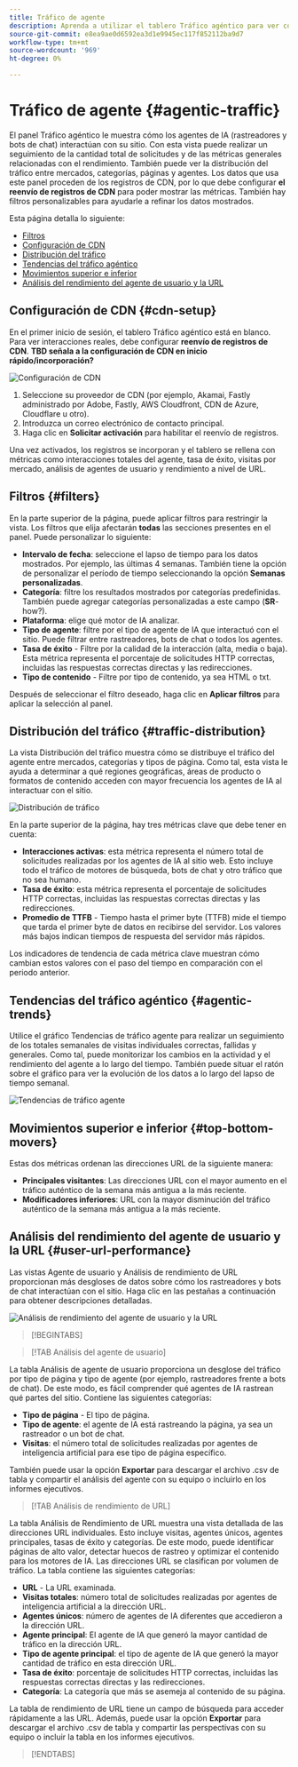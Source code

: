 ```yaml
---
title: Tráfico de agente
description: Aprenda a utilizar el tablero Tráfico agéntico para ver cómo los agentes de IA interactúan con el sitio.
source-git-commit: e8ea9ae0d6592ea3d1e9945ec117f852112ba9d7
workflow-type: tm+mt
source-wordcount: '969'
ht-degree: 0%

---
```



# Tráfico de agente {#agentic-traffic}

El panel Tráfico agéntico le muestra cómo los agentes de IA (rastreadores y bots de chat) interactúan con su sitio. Con esta vista puede realizar un seguimiento de la cantidad total de solicitudes y de las métricas generales relacionadas con el rendimiento. También puede ver la distribución del tráfico entre mercados, categorías, páginas y agentes. Los datos que usa este panel proceden de los registros de CDN, por lo que debe configurar **el reenvío de registros de CDN** para poder mostrar las métricas. También hay filtros personalizables para ayudarle a refinar los datos mostrados.

Esta página detalla lo siguiente:

* [Filtros](#filters)
* [Configuración de CDN](#cdn-setup)
* [Distribución del tráfico](#traffic-distribution)
* [Tendencias del tráfico agéntico](#agentic-trends)
* [Movimientos superior e inferior](#top-bottom-movers)
* [Análisis del rendimiento del agente de usuario y la URL](#user-url-performance)

## Configuración de CDN {#cdn-setup}

En el primer inicio de sesión, el tablero Tráfico agéntico está en blanco. Para ver interacciones reales, debe configurar **reenvío de registros de CDN**. **TBD señala a la configuración de CDN en inicio rápido/incorporación?**

![Configuración de CDN](/help/dashboards/assets/ag-log-forward.png)

1. Seleccione su proveedor de CDN (por ejemplo, Akamai, Fastly administrado por Adobe, Fastly, AWS Cloudfront, CDN de Azure, Cloudflare u otro).
2. Introduzca un correo electrónico de contacto principal.
3. Haga clic en **Solicitar activación** para habilitar el reenvío de registros.

Una vez activados, los registros se incorporan y el tablero se rellena con métricas como interacciones totales del agente, tasa de éxito, visitas por mercado, análisis de agentes de usuario y rendimiento a nivel de URL.

## Filtros {#filters}

En la parte superior de la página, puede aplicar filtros para restringir la vista. Los filtros que elija afectarán **todas** las secciones presentes en el panel. Puede personalizar lo siguiente:

* **Intervalo de fecha**: seleccione el lapso de tiempo para los datos mostrados. Por ejemplo, las últimas 4 semanas. También tiene la opción de personalizar el período de tiempo seleccionando la opción **Semanas personalizadas**.
* **Categoría**: filtre los resultados mostrados por categorías predefinidas. También puede agregar categorías personalizadas a este campo (**SR**-how?).
* **Plataforma**: elige qué motor de IA analizar.
* **Tipo de agente**: filtre por el tipo de agente de IA que interactuó con el sitio. Puede filtrar entre rastreadores, bots de chat o todos los agentes.
* **Tasa de éxito** - Filtre por la calidad de la interacción (alta, media o baja). Esta métrica representa el porcentaje de solicitudes HTTP correctas, incluidas las respuestas correctas directas y las redirecciones.
* **Tipo de contenido** - Filtre por tipo de contenido, ya sea HTML o txt.

Después de seleccionar el filtro deseado, haga clic en **Aplicar filtros** para aplicar la selección al panel.

## Distribución del tráfico {#traffic-distribution}

La vista Distribución del tráfico muestra cómo se distribuye el tráfico del agente entre mercados, categorías y tipos de página. Como tal, esta vista le ayuda a determinar a qué regiones geográficas, áreas de producto o formatos de contenido acceden con mayor frecuencia los agentes de IA al interactuar con el sitio.

![Distribución de tráfico](/help/dashboards/assets/ag-main.png)

En la parte superior de la página, hay tres métricas clave que debe tener en cuenta:

* **Interacciones activas**: esta métrica representa el número total de solicitudes realizadas por los agentes de IA al sitio web. Esto incluye todo el tráfico de motores de búsqueda, bots de chat y otro tráfico que no sea humano.
* **Tasa de éxito**: esta métrica representa el porcentaje de solicitudes HTTP correctas, incluidas las respuestas correctas directas y las redirecciones.
* **Promedio de TTFB** - Tiempo hasta el primer byte (TTFB) mide el tiempo que tarda el primer byte de datos en recibirse del servidor. Los valores más bajos indican tiempos de respuesta del servidor más rápidos.

Los indicadores de tendencia de cada métrica clave muestran cómo cambian estos valores con el paso del tiempo en comparación con el periodo anterior.

## Tendencias del tráfico agéntico {#agentic-trends}

Utilice el gráfico Tendencias de tráfico agente para realizar un seguimiento de los totales semanales de visitas individuales correctas, fallidas y generales. Como tal, puede monitorizar los cambios en la actividad y el rendimiento del agente a lo largo del tiempo. También puede situar el ratón sobre el gráfico para ver la evolución de los datos a lo largo del lapso de tiempo semanal.

![Tendencias de tráfico agente](/help/dashboards/assets/ag-trends.png)

## Movimientos superior e inferior {#top-bottom-movers}

Estas dos métricas ordenan las direcciones URL de la siguiente manera:

* **Principales visitantes**: Las direcciones URL con el mayor aumento en el tráfico auténtico de la semana más antigua a la más reciente.
* **Modificadores inferiores**: URL con la mayor disminución del tráfico auténtico de la semana más antigua a la más reciente.

## Análisis del rendimiento del agente de usuario y la URL {#user-url-performance}

Las vistas Agente de usuario y Análisis de rendimiento de URL proporcionan más desgloses de datos sobre cómo los rastreadores y bots de chat interactúan con el sitio. Haga clic en las pestañas a continuación para obtener descripciones detalladas.

![Análisis de rendimiento del agente de usuario y la URL](/help/dashboards/assets/user-agent.png)

>[!BEGINTABS]

>[!TAB Análisis del agente de usuario]

La tabla Análisis de agente de usuario proporciona un desglose del tráfico por tipo de página y tipo de agente (por ejemplo, rastreadores frente a bots de chat). De este modo, es fácil comprender qué agentes de IA rastrean qué partes del sitio. Contiene las siguientes categorías:

* **Tipo de página** - El tipo de página.
* **Tipo de agente**: el agente de IA está rastreando la página, ya sea un rastreador o un bot de chat.
* **Visitas**: el número total de solicitudes realizadas por agentes de inteligencia artificial para ese tipo de página específico.

También puede usar la opción **Exportar** para descargar el archivo .csv de tabla y compartir el análisis del agente con su equipo o incluirlo en los informes ejecutivos.

>[!TAB Análisis de rendimiento de URL]

La tabla Análisis de Rendimiento de URL muestra una vista detallada de las direcciones URL individuales. Esto incluye visitas, agentes únicos, agentes principales, tasas de éxito y categorías. De este modo, puede identificar páginas de alto valor, detectar huecos de rastreo y optimizar el contenido para los motores de IA. Las direcciones URL se clasifican por volumen de tráfico. La tabla contiene las siguientes categorías:

* **URL** - La URL examinada.
* **Visitas totales**: número total de solicitudes realizadas por agentes de inteligencia artificial a la dirección URL.
* **Agentes únicos**: número de agentes de IA diferentes que accedieron a la dirección URL.
* **Agente principal**: El agente de IA que generó la mayor cantidad de tráfico en la dirección URL.
* **Tipo de agente principal**: el tipo de agente de IA que generó la mayor cantidad de tráfico en esta dirección URL.
* **Tasa de éxito**: porcentaje de solicitudes HTTP correctas, incluidas las respuestas correctas directas y las redirecciones.
* **Categoría**: La categoría que más se asemeja al contenido de su página.

La tabla de rendimiento de URL tiene un campo de búsqueda para acceder rápidamente a las URL. Además, puede usar la opción **Exportar** para descargar el archivo .csv de tabla y compartir las perspectivas con su equipo o incluir la tabla en los informes ejecutivos.

>[!ENDTABS]
